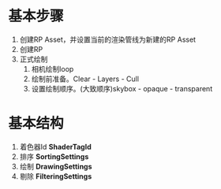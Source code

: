 # 基本步骤
1. 创建RP Asset，并设置当前的渲染管线为新建的RP Asset
2. 创建RP
3. 正式绘制
    1. 相机绘制loop
    2. 绘制前准备。Clear - Layers - Cull 
    3. 设置绘制顺序。(大致顺序)skybox - opaque - transparent
    
# 基本结构
1. 着色器Id **ShaderTagId**
2. 排序 **SortingSettings**
3. 绘制 **DrawingSettings**
4. 剔除 **FilteringSettings**


